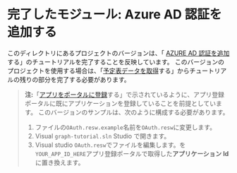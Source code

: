 # <a name="completed-module-add-azure-ad-authentication"></a>完了したモジュール: Azure AD 認証を追加する

このディレクトリにあるプロジェクトのバージョンは、「 [AZURE AD 認証を追加](https://docs.microsoft.com/graph/training/uwp-tutorial?tutorial-step=3)する」のチュートリアルを完了することを反映しています。 このバージョンのプロジェクトを使用する場合は、「[予定表データを取得](https://docs.microsoft.com/graph/training/uwp-tutorial?tutorial-step=4)する」からチュートリアルの残りの部分を完了する必要があります。

> **注:**「[アプリをポータルに登録](https://docs.microsoft.com/graph/training/uwp-tutorial?tutorial-step=2)する」で示されているように、アプリ登録ポータルに既にアプリケーションを登録していることを前提としています。 このバージョンのサンプルは、次のように構成する必要があります。
>
> 1. ファイルの`OAuth.resw.example`名前を`OAuth.resw`に変更します。
> 1. Visual `graph-tutorial.sln` Studio で開きます。
> 1. Visual studio `OAuth.resw`でファイルを編集します。を`YOUR_APP_ID_HERE`アプリ登録ポータルで取得した**アプリケーション Id**に置き換えます。